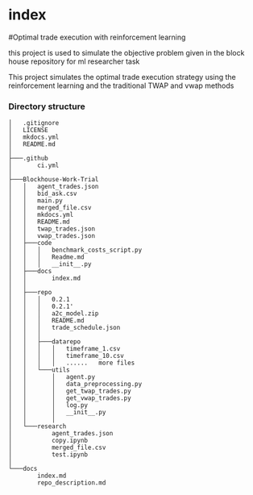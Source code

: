 # index 
#Optimal trade execution with reinforcement learning

this project is used to simulate the objective problem given in the block house repository for ml researcher task 



This project simulates the optimal trade execution strategy using the reinforcement learning and the traditional TWAP and vwap methods 




### Directory structure

``` { .sh .no-copy }
│   .gitignore
│   LICENSE
│   mkdocs.yml
│   README.md
│
├───.github
│       ci.yml
│
├───Blockhouse-Work-Trial
│   │   agent_trades.json
│   │   bid_ask.csv
│   │   main.py
│   │   merged_file.csv
│   │   mkdocs.yml
│   │   README.md
│   │   twap_trades.json
│   │   vwap_trades.json
│   ├───code
│   │   │   benchmark_costs_script.py
│   │   │   Readme.md
│   │   │   __init__.py
│   ├───docs
│   │       index.md
│   │
│   ├───repo
│   │   │   0.2.1
│   │   │   0.2.1'
│   │   │   a2c_model.zip
│   │   │   README.md
│   │   │   trade_schedule.json
│   │   │
│   │   ├───datarepo
│   │   │   │   timeframe_1.csv
│   │   │   │   timeframe_10.csv
│   │   │   │   ......   more files 
│   │   └───utils
│   │       │   agent.py
│   │       │   data_preprocessing.py
│   │       │   get_twap_trades.py
│   │       │   get_vwap_trades.py
│   │       │   log.py
│   │       │   __init__.py
│   │       │
│   └───research
│           agent_trades.json
│           copy.ipynb
│           merged_file.csv
│           test.ipynb
│
└───docs
        index.md
        repo_description.md

```



